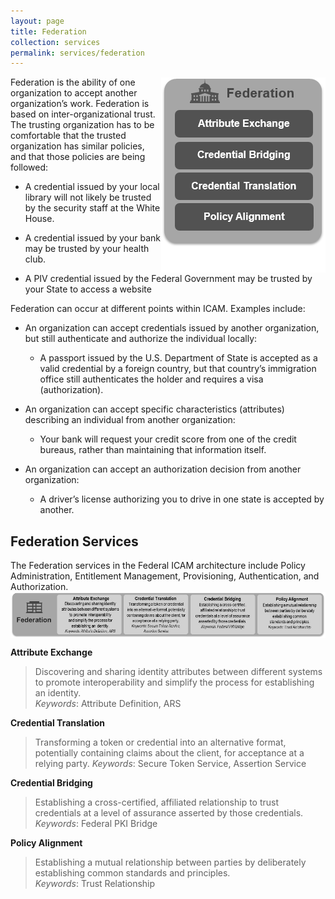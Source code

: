 ```yaml
---
layout: page
title: Federation
collection: services
permalink: services/federation
---
```

<img src ="../img/Federation.png" align = "right">

Federation is the ability of one organization to accept another
organization’s work. Federation is based on inter-organizational trust. 
The trusting organization has to be comfortable that the trusted 
organization has similar policies, and that those policies are being 
followed:

* A credential issued by your local library will not likely be trusted 
by the security staff at the White House.

* A credential issued by your bank may be trusted by your health 
club.

* A PIV credential issued by the Federal Government may be trusted by your State to access a website

Federation can occur at different points within ICAM. Examples include:

* An organization can accept credentials issued by another organization, 
but still authenticate and authorize the individual locally:
  * A passport issued by the U.S. Department of State is accepted as a 
valid credential by a foreign country, but that country’s immigration 
office still authenticates the holder and requires a visa 
(authorization).

* An organization can accept specific characteristics (attributes) describing 
an individual from another organization:
  * Your bank will request your credit score from one of the credit 
bureaus, rather than maintaining that information itself.

* An organization can accept an authorization decision from another 
organization:
  * A driver’s license authorizing you to drive in one state is accepted by 
another.

## Federation Services
The Federation services in the Federal ICAM architecture include Policy Administration, Entitlement Management, Provisioning, Authentication, and Authorization. 
<img src ="../img/federation_services_detailed.png" align = "center">

**Attribute Exchange**  

> Discovering and sharing identity attributes between different systems to promote interoperability and simplify the process for establishing an identity.  
_Keywords_: Attribute Definition, ARS  

**Credential Translation**  

> Transforming a token or credential into an alternative format, potentially containing claims about the client, for acceptance at a relying party. 
_Keywords_: Secure Token Service, Assertion Service  

**Credential Bridging**  

> Establishing a cross-certified, affiliated relationship to trust credentials at a level of assurance asserted by those credentials.  
_Keywords_: Federal PKI Bridge  

**Policy Alignment**  

> Establishing a mutual relationship between parties by deliberately establishing common standards and principles.  
_Keywords_: Trust Relationship  